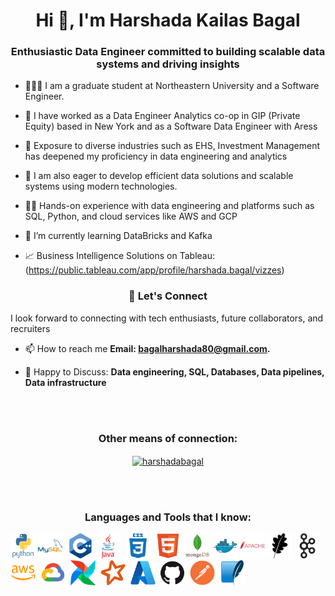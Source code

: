 <h1 align="center">Hi 👋, I'm Harshada Kailas Bagal</h1>
<h3 align="center">Enthusiastic Data Engineer committed to building scalable data systems and driving insights</h3>


- 👨🏽‍🎓 I am a graduate student at Northeastern University and a Software Engineer.
- :office: I have worked as a Data Engineer Analytics co-op in GIP (Private Equity) based in New York and as a Software Data Engineer with Aress
- :briefcase: Exposure to diverse industries such as EHS, Investment Management has deepened my proficiency in data engineering and analytics
- :round_pushpin: I am also eager to develop efficient data solutions and scalable systems using modern technologies.
- 👨‍💻 Hands-on experience with data engineering and platforms such as SQL, Python, and cloud services like AWS and GCP

- 🌱 I’m currently learning DataBricks and Kafka
- :chart_with_upwards_trend: Business Intelligence Solutions on Tableau: (https://public.tableau.com/app/profile/harshada.bagal/vizzes)
  


<h3 align="center"> 🚀 Let's Connect </h3>
I look forward to connecting with tech enthusiasts, future collaborators, and recruiters

- 📫 How to reach me <b>Email: bagalharshada80@gmail.com.</b>
- 💬 Happy to Discuss: **Data engineering, SQL, Databases, Data pipelines, Data infrastructure**

  <br><br>
<h3 align="center">Other means of connection:</h3>
<p align="center">
<a href="https://www.linkedin.com/in/harshadabagal/" target="blank"><img align="center" src="https://raw.githubusercontent.com/rahuldkjain/github-profile-readme-generator/master/src/images/icons/Social/linked-in-alt.svg" alt="harshadabagal" height="30" width="40" /></a>
</p>
  <br><br>
<h3 align="center">Languages and Tools that I know:</h3>
<div>
  <img src="https://github.com/devicons/devicon/blob/master/icons/python/python-original-wordmark.svg" title="Python" alt="Python" width="40" height="40"/>
    <img src="https://github.com/devicons/devicon/blob/master/icons/mysql/mysql-original-wordmark.svg" title="MySQL"  alt="MySQL" width="40" height="40"/>&nbsp;
  <img src="https://github.com/devicons/devicon/blob/master/icons/cplusplus/cplusplus-original.svg" title="C++" alt="C++" width="40" height="40"/>
  <img src="https://github.com/devicons/devicon/blob/master/icons/java/java-original-wordmark.svg" title="Java" alt="Java" width="40" height="40"/>&nbsp;
  <img src="https://github.com/devicons/devicon/blob/master/icons/css3/css3-plain-wordmark.svg"  title="CSS3" alt="CSS" width="40" height="40"/>&nbsp;
  <img src="https://github.com/devicons/devicon/blob/master/icons/html5/html5-original.svg" title="HTML5" alt="HTML" width="40" height="40"/>&nbsp;
  <img src="https://github.com/devicons/devicon/blob/master/icons/mongodb/mongodb-original-wordmark.svg" title="MongoDB" alt="MongoDB" width="40" height="40"/>
  <img src="https://github.com/devicons/devicon/blob/master/icons/docker/docker-original.svg" title="Docker" alt="Docker" width="40" height="40"/>
  <img src="https://github.com/devicons/devicon/blob/master/icons/apache/apache-original-wordmark.svg" title="Spark" alt="Spark" width="40" height="40"/>
<img src="https://raw.githubusercontent.com/simple-icons/simple-icons/develop/icons/apache.svg" title="Hadoop" alt="Hadoop" width="40" height="40"/>
<img src="https://github.com/devicons/devicon/blob/master/icons/apachekafka/apachekafka-original.svg" title="Kafka" alt="Kafka" width="40" height="40"/>
  <img src="https://github.com/devicons/devicon/blob/master/icons/amazonwebservices/amazonwebservices-plain-wordmark.svg" title="AWS" alt="AWS" width="40" height="40"/>&nbsp;
<img src="https://github.com/devicons/devicon/blob/master/icons/googlecloud/googlecloud-original.svg" title="GCP" alt="GCP" width="40" height="40"/>&nbsp;
	<img src="https://github.com/devicons/devicon/blob/master/icons/apacheairflow/apacheairflow-original.svg" title="ApacheAirlow" alt="ApacheAirflow" width="40" height="40"/>&nbsp;
	<img src="https://github.com/devicons/devicon/blob/master/icons/apachespark/apachespark-original.svg" title="ApacheSpark" alt="ApacheSpark" width="40" height="40"/>&nbsp;
 	<img src="https://github.com/devicons/devicon/blob/master/icons/azure/azure-original.svg" title="Azure" alt="Azure" width="40" height="40"/>&nbsp;
  <img src="https://github.com/devicons/devicon/blob/master/icons/github/github-original.svg" title="Github" alt="Github" width="40" height="40"/>&nbsp;
	<img src="https://github.com/devicons/devicon/blob/master/icons/postman/postman-original.svg" title="Postman" alt="Postman" width="40" height="40"/>&nbsp;
	<img src="https://github.com/devicons/devicon/blob/master/icons/sqlite/sqlite-original.svg" title="SQLLite" alt="SQLLite" width="40" height="40"/>&nbsp;




	
</div>
  <br><br>
